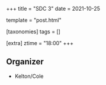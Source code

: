 +++
title = "SDC 3"
date = 2021-10-25

template = "post.html"

[taxonomies]
tags = []

[extra]
ztime = "18:00"
+++

<!-- more -->

## Organizer
* Kelton/Cole

